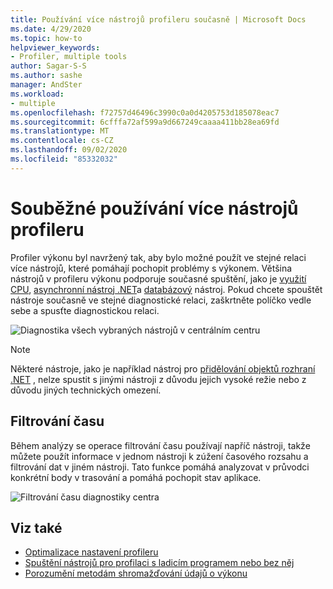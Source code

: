 ```yaml
---
title: Používání více nástrojů profileru současně | Microsoft Docs
ms.date: 4/29/2020
ms.topic: how-to
helpviewer_keywords:
- Profiler, multiple tools
author: Sagar-S-S
ms.author: sashe
manager: AndSter
ms.workload:
- multiple
ms.openlocfilehash: f72757d46496c3990c0a0d4205753d185078eac7
ms.sourcegitcommit: 6cfffa72af599a9d667249caaaa411bb28ea69fd
ms.translationtype: MT
ms.contentlocale: cs-CZ
ms.lasthandoff: 09/02/2020
ms.locfileid: "85332032"
---
```

# <a name="using-multiple-profiler-tools-simultaneously"></a>Souběžné používání více nástrojů profileru

Profiler výkonu byl navržený tak, aby bylo možné použít ve stejné relaci více nástrojů, které pomáhají pochopit problémy s výkonem. Většina nástrojů v profileru výkonu podporuje současné spuštění, jako je [využití CPU](../profiling/cpu-usage.md), [asynchronní nástroj .NET](../profiling/analyze-async.md)a [databázový](../profiling/analyze-database.md) nástroj. Pokud chcete spouštět nástroje současně ve stejné diagnostické relaci, zaškrtněte políčko vedle sebe a spusťte diagnostickou relaci.

![Diagnostika všech vybraných nástrojů v centrálním centru](../profiling/media/diaghuballtoolsselected.png "Diagnostika všech vybraných nástrojů v centrálním centru")

>[!NOTE]
>Některé nástroje, jako je například nástroj pro [přidělování objektů rozhraní .NET](../profiling/dotnet-alloc-tool.md) , nelze spustit s jinými nástroji z důvodu jejich vysoké režie nebo z důvodu jiných technických omezení.

## <a name="time-filtering"></a>Filtrování času 

Během analýzy se operace filtrování času používají napříč nástroji, takže můžete použít informace v jednom nástroji k zúžení časového rozsahu a filtrování dat v jiném nástroji. Tato funkce pomáhá analyzovat v průvodci konkrétní body v trasování a pomáhá pochopit stav aplikace.

![Filtrování času diagnostiky centra](../profiling/media/diaghubtimefiltering.png "Filtrování času diagnostiky centra")

## <a name="see-also"></a>Viz také

- [Optimalizace nastavení profileru](../profiling/optimize-profiler-settings.md)
- [Spuštění nástrojů pro profilaci s ladicím programem nebo bez něj](../profiling/running-profiling-tools-with-or-without-the-debugger.md)
- [Porozumění metodám shromažďování údajů o výkonu](../profiling/understanding-performance-collection-methods-perf-profiler.md)
